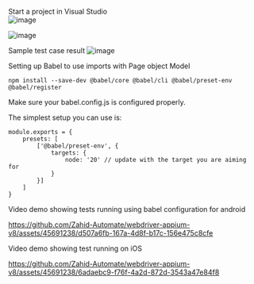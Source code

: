  Start a project in Visual Studio</br>
 ![image](https://github.com/Zahid-Automate/webdriver-appium-v8/assets/45691238/2f3d0325-e331-4655-a584-5524d663e3b7)


![image](https://github.com/Zahid-Automate/webdriver-appium-v8/assets/45691238/64ffc31a-2351-4e9b-af59-0365f249459a)


 Sample test case result
 ![image](https://github.com/Zahid-Automate/webdriver-appium-v8/assets/45691238/75565c2a-c529-4344-9ebe-cc8c4bfc7626)

 Setting up Babel to use imports with Page object Model

```
npm install --save-dev @babel/core @babel/cli @babel/preset-env @babel/register
```
Make sure your babel.config.js is configured properly.

The simplest setup you can use is:
```
module.exports = {
    presets: [
        ['@babel/preset-env', {
            targets: {
                node: '20' // update with the target you are aiming for
            }
        }]
    ]
}
```
Video demo showing tests running using babel configuration for android

https://github.com/Zahid-Automate/webdriver-appium-v8/assets/45691238/d507a6fb-167a-4d8f-b17c-156e475c8cfe

Video demo showing test running on iOS

https://github.com/Zahid-Automate/webdriver-appium-v8/assets/45691238/6adaebc9-f76f-4a2d-872d-3543a47e84f8


 

 
